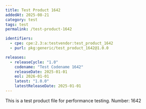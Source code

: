 ```yaml
---
title: Test Product 1642
addedAt: 2025-08-21
category: test
tags: test
permalink: /test-product-1642

identifiers:
  - cpe: cpe:2.3:a:testvendor:test_product_1642
  - purl: pkg:generic/test_product_1642@1.0.0

releases:
  - releaseCycle: "1.0"
    codename: "Test Codename 1642"
    releaseDate: 2025-01-01
    eol: 2026-01-01
    latest: "1.0.0"
    latestReleaseDate: 2025-01-01
---
```


This is a test product file for performance testing. Number: 1642
